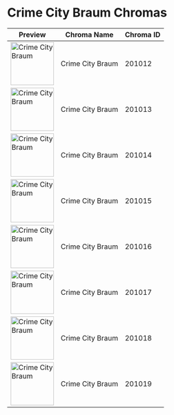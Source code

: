 # Crime City Braum Chromas

| Preview | Chroma Name | Chroma ID |
|---|---|---|
| <img src='https://raw.communitydragon.org/latest/plugins/rcp-be-lol-game-data/global/default/v1/champion-chroma-images/201/201012.png' alt='Crime City Braum' width='100'> | Crime City Braum | 201012 |
| <img src='https://raw.communitydragon.org/latest/plugins/rcp-be-lol-game-data/global/default/v1/champion-chroma-images/201/201013.png' alt='Crime City Braum' width='100'> | Crime City Braum | 201013 |
| <img src='https://raw.communitydragon.org/latest/plugins/rcp-be-lol-game-data/global/default/v1/champion-chroma-images/201/201014.png' alt='Crime City Braum' width='100'> | Crime City Braum | 201014 |
| <img src='https://raw.communitydragon.org/latest/plugins/rcp-be-lol-game-data/global/default/v1/champion-chroma-images/201/201015.png' alt='Crime City Braum' width='100'> | Crime City Braum | 201015 |
| <img src='https://raw.communitydragon.org/latest/plugins/rcp-be-lol-game-data/global/default/v1/champion-chroma-images/201/201016.png' alt='Crime City Braum' width='100'> | Crime City Braum | 201016 |
| <img src='https://raw.communitydragon.org/latest/plugins/rcp-be-lol-game-data/global/default/v1/champion-chroma-images/201/201017.png' alt='Crime City Braum' width='100'> | Crime City Braum | 201017 |
| <img src='https://raw.communitydragon.org/latest/plugins/rcp-be-lol-game-data/global/default/v1/champion-chroma-images/201/201018.png' alt='Crime City Braum' width='100'> | Crime City Braum | 201018 |
| <img src='https://raw.communitydragon.org/latest/plugins/rcp-be-lol-game-data/global/default/v1/champion-chroma-images/201/201019.png' alt='Crime City Braum' width='100'> | Crime City Braum | 201019 |
